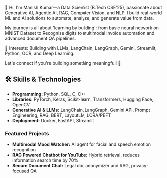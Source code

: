👋 Hi, I'm Manish Kumar—a Data Scientist (B.Tech CSE'25), passionate about Generative AI, Agentic AI, RAG, Computer Vision, and NLP. I build real-world ML and AI solutions to automate, analyze, and generate value from data. 

My journey is all about 'learning by building': from basic neural network on MNIST Dataset to Recognise digits to multimodal invoice automation and advanced document QA pipelines. 

🌟 Interests: Building with LLMs, LangChain, LangGraph, Gemini, Streamlit, Python, OCR, and Deep Learning.

Let's connect if you're building something meaningful! 🚀

## 🛠️ Skills & Technologies
- **Programming:** Python, SQL, C, C++
- **Libraries:** PyTorch, Keras, Scikit-learn, Transformers, Hugging Face, OpenCV
- **Generative AI & LLMs:** LangChain, LangGraph, Gemini API, Prompt Engineering, RAG, BERT, LayoutLM, LORA/PEFT
- **Deployment:** Docker, FastAPI, Streamlit

### Featured Projects
- **Multimodal Mood Watcher:** AI agent for facial and speech emotion recognition
- **RAG Powered Chatbot for YouTube:** Hybrid retrieval, reduces information search time by 70%
- **Secure Document Chat:** Legal doc anonymizer and RAG, privacy-focused QA
